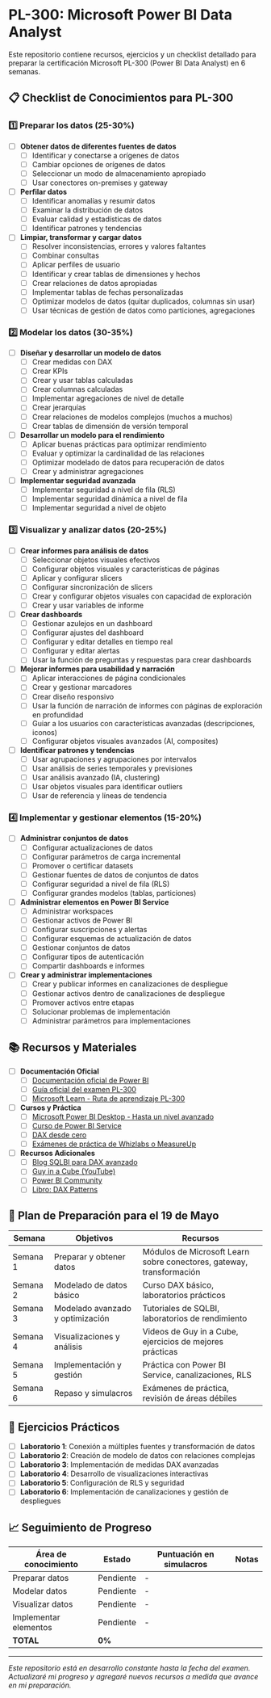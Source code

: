 # PL-300: Microsoft Power BI Data Analyst

Este repositorio contiene recursos, ejercicios y un checklist detallado para preparar la certificación Microsoft PL-300 (Power BI Data Analyst) en 6 semanas.

## 📋 Checklist de Conocimientos para PL-300

### 1️⃣ Preparar los datos (25-30%)

- [ ] **Obtener datos de diferentes fuentes de datos**
  - [ ] Identificar y conectarse a orígenes de datos
  - [ ] Cambiar opciones de orígenes de datos
  - [ ] Seleccionar un modo de almacenamiento apropiado
  - [ ] Usar conectores on-premises y gateway

- [ ] **Perfilar datos**
  - [ ] Identificar anomalías y resumir datos
  - [ ] Examinar la distribución de datos
  - [ ] Evaluar calidad y estadísticas de datos
  - [ ] Identificar patrones y tendencias

- [ ] **Limpiar, transformar y cargar datos**
  - [ ] Resolver inconsistencias, errores y valores faltantes
  - [ ] Combinar consultas
  - [ ] Aplicar perfiles de usuario
  - [ ] Identificar y crear tablas de dimensiones y hechos
  - [ ] Crear relaciones de datos apropiadas
  - [ ] Implementar tablas de fechas personalizadas
  - [ ] Optimizar modelos de datos (quitar duplicados, columnas sin usar)
  - [ ] Usar técnicas de gestión de datos como particiones, agregaciones

### 2️⃣ Modelar los datos (30-35%)

- [ ] **Diseñar y desarrollar un modelo de datos**
  - [ ] Crear medidas con DAX
  - [ ] Crear KPIs
  - [ ] Crear y usar tablas calculadas
  - [ ] Crear columnas calculadas
  - [ ] Implementar agregaciones de nivel de detalle
  - [ ] Crear jerarquías
  - [ ] Crear relaciones de modelos complejos (muchos a muchos)
  - [ ] Crear tablas de dimensión de versión temporal

- [ ] **Desarrollar un modelo para el rendimiento**
  - [ ] Aplicar buenas prácticas para optimizar rendimiento
  - [ ] Evaluar y optimizar la cardinalidad de las relaciones
  - [ ] Optimizar modelado de datos para recuperación de datos
  - [ ] Crear y administrar agregaciones

- [ ] **Implementar seguridad avanzada**
  - [ ] Implementar seguridad a nivel de fila (RLS)
  - [ ] Implementar seguridad dinámica a nivel de fila
  - [ ] Implementar seguridad a nivel de objeto

### 3️⃣ Visualizar y analizar datos (20-25%)

- [ ] **Crear informes para análisis de datos**
  - [ ] Seleccionar objetos visuales efectivos
  - [ ] Configurar objetos visuales y características de páginas
  - [ ] Aplicar y configurar slicers
  - [ ] Configurar sincronización de slicers
  - [ ] Crear y configurar objetos visuales con capacidad de exploración
  - [ ] Crear y usar variables de informe

- [ ] **Crear dashboards**
  - [ ] Gestionar azulejos en un dashboard
  - [ ] Configurar ajustes del dashboard
  - [ ] Configurar y editar detalles en tiempo real
  - [ ] Configurar y editar alertas
  - [ ] Usar la función de preguntas y respuestas para crear dashboards

- [ ] **Mejorar informes para usabilidad y narración**
  - [ ] Aplicar interacciones de página condicionales
  - [ ] Crear y gestionar marcadores
  - [ ] Crear diseño responsivo
  - [ ] Usar la función de narración de informes con páginas de exploración en profundidad
  - [ ] Guiar a los usuarios con características avanzadas (descripciones, iconos)
  - [ ] Configurar objetos visuales avanzados (AI, composites)

- [ ] **Identificar patrones y tendencias**
  - [ ] Usar agrupaciones y agrupaciones por intervalos
  - [ ] Usar análisis de series temporales y previsiones
  - [ ] Usar análisis avanzado (IA, clustering)
  - [ ] Usar objetos visuales para identificar outliers
  - [ ] Usar de referencia y líneas de tendencia

### 4️⃣ Implementar y gestionar elementos (15-20%)

- [ ] **Administrar conjuntos de datos**
  - [ ] Configurar actualizaciones de datos
  - [ ] Configurar parámetros de carga incremental
  - [ ] Promover o certificar datasets
  - [ ] Gestionar fuentes de datos de conjuntos de datos
  - [ ] Configurar seguridad a nivel de fila (RLS)
  - [ ] Configurar grandes modelos (tablas, particiones)

- [ ] **Administrar elementos en Power BI Service**
  - [ ] Administrar workspaces
  - [ ] Gestionar activos de Power BI
  - [ ] Configurar suscripciones y alertas
  - [ ] Configurar esquemas de actualización de datos
  - [ ] Gestionar conjuntos de datos
  - [ ] Configurar tipos de autenticación
  - [ ] Compartir dashboards e informes

- [ ] **Crear y administrar implementaciones**
  - [ ] Crear y publicar informes en canalizaciones de despliegue
  - [ ] Gestionar activos dentro de canalizaciones de despliegue
  - [ ] Promover activos entre etapas
  - [ ] Solucionar problemas de implementación
  - [ ] Administrar parámetros para implementaciones

## 📚 Recursos y Materiales

- [ ] **Documentación Oficial**
  - [ ] [Documentación oficial de Power BI](https://docs.microsoft.com/power-bi/)
  - [ ] [Guía oficial del examen PL-300](https://learn.microsoft.com/certifications/exams/pl-300)
  - [ ] [Microsoft Learn - Ruta de aprendizaje PL-300](https://learn.microsoft.com/training/paths/power-bi-data-analyst/)

- [ ] **Cursos y Práctica**
  - [ ] [Microsoft Power BI Desktop - Hasta un nivel avanzado](https://www.udemy.com/course/microsoft-power-bi-desktop/)
  - [ ] [Curso de Power BI Service](https://www.edx.org/learn/power-bi)
  - [ ] [DAX desde cero](https://www.sqlbi.com/training/dax-intro/)
  - [ ] [Exámenes de práctica de Whizlabs o MeasureUp](https://www.whizlabs.com/microsoft-power-bi-certification-pl-300/)

- [ ] **Recursos Adicionales**
  - [ ] [Blog SQLBI para DAX avanzado](https://www.sqlbi.com/articles/)
  - [ ] [Guy in a Cube (YouTube)](https://www.youtube.com/c/GuyinaCube)
  - [ ] [Power BI Community](https://community.powerbi.com)
  - [ ] [Libro: DAX Patterns](https://www.daxpatterns.com)

## 📆 Plan de Preparación para el 19 de Mayo

| Semana | Objetivos | Recursos |
|--------|-----------|----------|
| Semana 1 | Preparar y obtener datos | Módulos de Microsoft Learn sobre conectores, gateway, transformación |
| Semana 2 | Modelado de datos básico | Curso DAX básico, laboratorios prácticos |
| Semana 3 | Modelado avanzado y optimización | Tutoriales de SQLBI, laboratorios de rendimiento |
| Semana 4 | Visualizaciones y análisis | Videos de Guy in a Cube, ejercicios de mejores prácticas |
| Semana 5 | Implementación y gestión | Práctica con Power BI Service, canalizaciones, RLS |
| Semana 6 | Repaso y simulacros | Exámenes de práctica, revisión de áreas débiles |

## 🧪 Ejercicios Prácticos

- [ ] **Laboratorio 1**: Conexión a múltiples fuentes y transformación de datos
- [ ] **Laboratorio 2**: Creación de modelo de datos con relaciones complejas
- [ ] **Laboratorio 3**: Implementación de medidas DAX avanzadas
- [ ] **Laboratorio 4**: Desarrollo de visualizaciones interactivas
- [ ] **Laboratorio 5**: Configuración de RLS y seguridad 
- [ ] **Laboratorio 6**: Implementación de canalizaciones y gestión de despliegues

## 📈 Seguimiento de Progreso

| Área de conocimiento | Estado | Puntuación en simulacros | Notas |
|----------------------|--------|--------------------------|-------|
| Preparar datos | Pendiente | - | |
| Modelar datos | Pendiente | - | |
| Visualizar datos | Pendiente | - | |
| Implementar elementos | Pendiente | - | |
| **TOTAL** | **0%** | | |

---

*Este repositorio está en desarrollo constante hasta la fecha del examen. Actualizaré mi progreso y agregaré nuevos recursos a medida que avance en mi preparación.*

